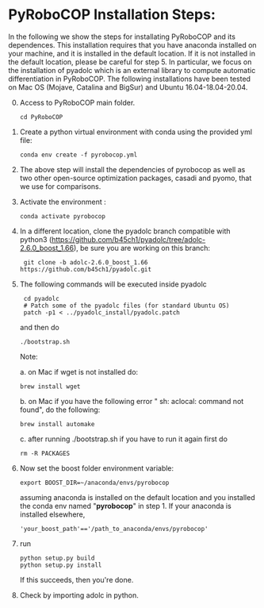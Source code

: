 <!--
Copyright (C) 2021-2022 Mitsubishi Electric Research Laboratories (MERL)

SPDX-License-Identifier: AGPL-3.0-or-later
-->
# PyRoboCOP Installation Steps:

In the following we show the steps for installating PyRoboCOP and its dependences. This installation requires that you have anaconda installed on your machine, and it is installed in the default location. If it is not installed in the default location, please be careful for step 5. In particular, we focus on the installation of pyadolc which is an external library to compute automatic differentiation in PyRoboCOP. The following installations have been tested on Mac OS (Mojave, Catalina and BigSur) and Ubuntu 16.04-18.04-20.04.

0. Access to PyRoboCOP main folder.
   ```
   cd PyRoboCOP
   ```

1. Create a python virtual environment with conda using the provided yml file:

   ```
   conda env create -f pyrobocop.yml
   ```

5. The above step will install the dependencies of pyrobocop as well as two other open-source optimization packages, casadi and pyomo, that we use for comparisons.

3. Activate the environment :

   ```
   conda activate pyrobocop
   ```



4. In a different location, clone the pyadolc branch compatible with python3 (https://github.com/b45ch1/pyadolc/tree/adolc-2.6.0_boost_1.66), be sure you are working on this branch:

   ```
    git clone -b adolc-2.6.0_boost_1.66 https://github.com/b45ch1/pyadolc.git
   ```



5. The following commands will be executed inside pyadolc
   ```
    cd pyadolc
    # Patch some of the pyadolc files (for standard Ubuntu OS)
    patch -p1 < ../pyadolc_install/pyadolc.patch
   ```

   and then do

   ```
   ./bootstrap.sh
   ```

   Note:

   a. on Mac if wget is not installed do:

   ```
   brew install wget
   ```

   b. on Mac if you have the following error " sh: aclocal: command not found", do the following:

   ```
   brew install automake
   ```

   c. after running ./bootstrap.sh if you have to run it again first do

   ```
   rm -R PACKAGES
   ```



6. Now set the boost folder environment variable:

   ```
   export BOOST_DIR=~/anaconda/envs/pyrobocop
   ```

   assuming anaconda is installed on the default location and you installed the conda env named "**pyrobocop**" in step 1. If your anaconda is installed elsewhere,

   ```
   'your_boost_path'=='/path_to_anaconda/envs/pyrobocop'
   ```

7. run

   ```
   python setup.py build
   python setup.py install
   ```

   If this succeeds, then you're done.

8. Check by  importing adolc in python.

